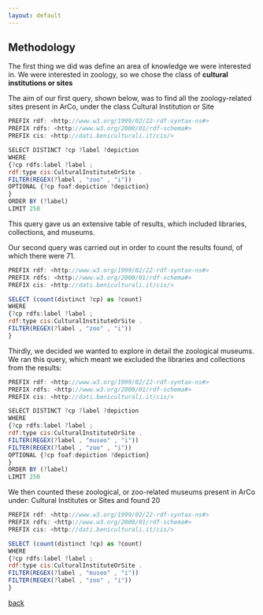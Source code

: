 ```yaml
---
layout: default
---
```


## Methodology

The first thing we did was define an area of knowledge we were interested in.
We were interested in zoology, so we chose the class of **cultural institutions or sites**

The aim of our first query, shown below, was to find all the zoology-related sites present in ArCo, under the class Cultural Institution or Site


```js
PREFIX rdf: <http://www.w3.org/1999/02/22-rdf-syntax-ns#>
PREFIX rdfs: <http://www.w3.org/2000/01/rdf-schema#>
PREFIX cis: <http://dati.beniculturali.it/cis/>

SELECT DISTINCT ?cp ?label ?depiction
WHERE
{?cp rdfs:label ?label ;
rdf:type cis:CulturalInstituteOrSite .
FILTER(REGEX(?label , "zoo" , "i"))
OPTIONAL {?cp foaf:depiction ?depiction}
} 
ORDER BY (?label)
LIMIT 250
```

This query gave us an extensive table of results, which included libraries, collections, and museums.

Our second query was carried out in order to count the results found, of which there were 71.

```js
PREFIX rdf: <http://www.w3.org/1999/02/22-rdf-syntax-ns#>
PREFIX rdfs: <http://www.w3.org/2000/01/rdf-schema#>
PREFIX cis: <http://dati.beniculturali.it/cis/>

SELECT (count(distinct ?cp) as ?count)
WHERE
{?cp rdfs:label ?label ;
rdf:type cis:CulturalInstituteOrSite .
FILTER(REGEX(?label , "zoo" , "i"))
}
```

Thirdly, we decided we wanted to explore in detail the zoological museums.
We ran this query, which meant we excluded the libraries and collections from the results:

```js
PREFIX rdf: <http://www.w3.org/1999/02/22-rdf-syntax-ns#>
PREFIX rdfs: <http://www.w3.org/2000/01/rdf-schema#>
PREFIX cis: <http://dati.beniculturali.it/cis/>

SELECT DISTINCT ?cp ?label ?depiction
WHERE
{?cp rdfs:label ?label ;
rdf:type cis:CulturalInstituteOrSite .
FILTER(REGEX(?label , "museo" , "i"))
FILTER(REGEX(?label , "zoo" , "i"))
OPTIONAL {?cp foaf:depiction ?depiction}
} 
ORDER BY (?label)
LIMIT 250
```


We then counted these zoological, or zoo-related museums present in ArCo under: Cultural Institutes or Sites and found 20

```js
PREFIX rdf: <http://www.w3.org/1999/02/22-rdf-syntax-ns#>
PREFIX rdfs: <http://www.w3.org/2000/01/rdf-schema#>
PREFIX cis: <http://dati.beniculturali.it/cis/>

SELECT (count(distinct ?cp) as ?count)
WHERE
{?cp rdfs:label ?label ;
rdf:type cis:CulturalInstituteOrSite .
FILTER(REGEX(?label , "museo" , "i"))
FILTER(REGEX(?label , "zoo" , "i"))
}
```





[back](./)
